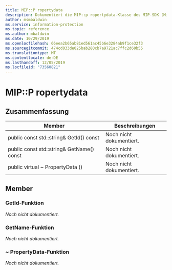 ```yaml
---
title: MIP::P ropertydata
description: Dokumentiert die MIP::p ropertydata-Klasse des MIP-SDK (Microsoft Information Protection).
author: msmbaldwin
ms.service: information-protection
ms.topic: reference
ms.author: mbaldwin
ms.date: 10/29/2019
ms.openlocfilehash: 66eea2b65ab81ed561ac45b6e3284ab9f1ce32f3
ms.sourcegitcommit: 474cd033de025bab280cb7a9721ac7ffc2d60b55
ms.translationtype: MT
ms.contentlocale: de-DE
ms.lasthandoff: 12/05/2019
ms.locfileid: "73560821"
---
```

# <a name="class-mippropertydata"></a>MIP::P ropertydata 
  
## <a name="summary"></a>Zusammenfassung
 Member                        | Beschreibungen                                
--------------------------------|---------------------------------------------
public const std::string& GetId() const  | Noch nicht dokumentiert.
public const std::string& GetName() const  | Noch nicht dokumentiert.
public virtual ~ PropertyData ()  | Noch nicht dokumentiert.
  
## <a name="members"></a>Member
  
### <a name="getid-function"></a>GetId-Funktion
_Noch nicht dokumentiert._

  
### <a name="getname-function"></a>GetName-Funktion
_Noch nicht dokumentiert._

  
### <a name="propertydata-function"></a>~ PropertyData-Funktion
_Noch nicht dokumentiert._
